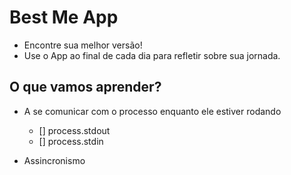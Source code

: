 # Best Me App
* Encontre sua melhor versão!
* Use o App ao final de cada dia para refletir sobre sua jornada.

## O que vamos aprender?

* A se comunicar com o processo enquanto ele estiver rodando
    * [] process.stdout
    * [] process.stdin

* Assincronismo